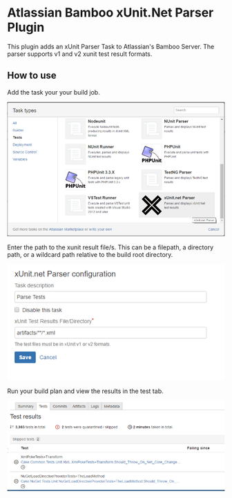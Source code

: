 # Atlassian Bamboo xUnit.Net Parser Plugin

This plugin adds an xUnit Parser Task to Atlassian's Bamboo Server. The parser supports v1 and v2 xunit test result formats.

## How to use

Add the task your your build job.

![Task](assets/xunittask_screen.PNG)

Enter the path to the xunit result file/s. This can be a filepath, a directory path, or a wildcard path relative to the build root directory.

![Config](assets/xunittask_config_screen.PNG)

Run your build plan and view the results in the test tab.

![Results](assets/xunittask_results_screen.PNG)

